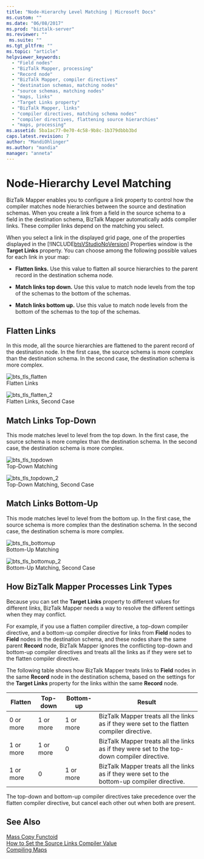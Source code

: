 ```yaml
---
title: "Node-Hierarchy Level Matching | Microsoft Docs"
ms.custom: ""
ms.date: "06/08/2017"
ms.prod: "biztalk-server"
ms.reviewer: ""
 ms.suite: ""
ms.tgt_pltfrm: ""
ms.topic: "article"
helpviewer_keywords: 
  - "Field nodes"
  - "BizTalk Mapper, processing"
  - "Record node"
  - "BizTalk Mapper, compiler directives"
  - "destination schemas, matching nodes"
  - "source schemas, matching nodes"
  - "maps, links"
  - "Target Links property"
  - "BizTalk Mapper, links"
  - "compiler directives, matching schema nodes"
  - "compiler directives, flattening source hierarchies"
  - "maps, processing"
ms.assetid: 5ba1ac77-0e70-4c58-9b8c-1b379dbbb3bd
caps.latest.revision: 7
author: "MandiOhlinger"
ms.author: "mandia"
manager: "anneta"
---
```

# Node-Hierarchy Level Matching
BizTalk Mapper enables you to configure a link property to control how the compiler matches node hierarchies between the source and destination schemas. When you create a link from a field in the source schema to a field in the destination schema, BizTalk Mapper automatically adds compiler links. These compiler links depend on the matching you select.  
  
 When you select a link in the displayed grid page, one of the properties displayed in the [!INCLUDE[btsVStudioNoVersion](../includes/btsvstudionoversion-md.md)] Properties window is the **Target Links** property. You can choose among the following possible values for each link in your map:  
  
-   **Flatten links.** Use this value to flatten all source hierarchies to the parent record in the destination schema node.  
  
-   **Match links top down.** Use this value to match node levels from the top of the schemas to the bottom of the schemas.  
  
-   **Match links bottom up.** Use this value to match node levels from the bottom of the schemas to the top of the schemas.  
  
## Flatten Links  
 In this mode, all the source hierarchies are flattened to the parent record of the destination node. In the first case, the source schema is more complex than the destination schema. In the second case, the destination schema is more complex.  
  
 ![](../core/media/bts-tls-flatten.gif "bts_tls_flatten")  
Flatten Links  
  
 ![](../core/media/bts-tls-flatten-2.gif "bts_tls_flatten_2")  
Flatten Links, Second Case  
  
## Match Links Top-Down  
 This mode matches level to level from the top down. In the first case, the source schema is more complex than the destination schema. In the second case, the destination schema is more complex.  
  
 ![](../core/media/bts-tls-topdown.gif "bts_tls_topdown")  
Top-Down Matching  
  
 ![](../core/media/bts-tls-topdown-2.gif "bts_tls_topdown_2")  
Top-Down Matching, Second Case  
  
## Match Links Bottom-Up  
 This mode matches level to level from the bottom up. In the first case, the source schema is more complex than the destination schema. In the second case, the destination schema is more complex.  
  
 ![](../core/media/bts-tls-bottomup.gif "bts_tls_bottomup")  
Bottom-Up Matching  
  
 ![](../core/media/bts-tls-bottomup-2.gif "bts_tls_bottomup_2")  
Bottom-Up Matching, Second Case  
  
## How BizTalk Mapper Processes Link Types  
 Because you can set the **Target Links** property to different values for different links, BizTalk Mapper needs a way to resolve the different settings when they may conflict.  
  
 For example, if you use a flatten compiler directive, a top-down compiler directive, and a bottom-up compiler directive for links from **Field** nodes to **Field** nodes in the destination schema, and these nodes share the same parent **Record** node, BizTalk Mapper ignores the conflicting top-down and bottom-up compiler directives and treats all the links as if they were set to the flatten compiler directive.  
  
 The following table shows how BizTalk Mapper treats links to **Field** nodes in the same **Record** node in the destination schema, based on the settings for the **Target Links** property for the links within the same **Record** node.  
  
|Flatten|Top-down|Bottom-up|Result|  
|-------------|---------------|----------------|------------|  
|0 or more|1 or more|1 or more|BizTalk Mapper treats all the links as if they were set to the flatten compiler directive.|  
|1 or more|1 or more|0|BizTalk Mapper treats all the links as if they were set to the top-down compiler directive.|  
|1 or more|0|1 or more|BizTalk Mapper treats all the links as if they were set to the bottom-up compiler directive.|  
  
 The top-down and bottom-up compiler directives take precedence over the flatten compiler directive, but cancel each other out when both are present.  
  
## See Also  
 [Mass Copy Functoid](../core/mass-copy-functoid.md)   
 [How to Set the Source Links Compiler Value](../core/how-to-set-the-source-links-compiler-value.md)   
 [Compiling Maps](../core/compiling-maps.md)